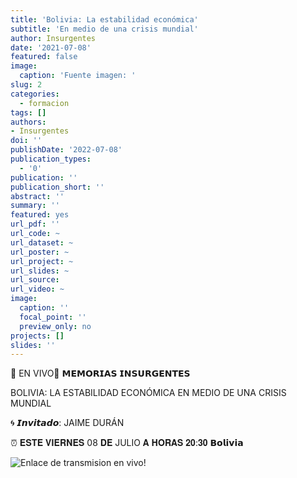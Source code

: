 ```yaml
---
title: 'Bolivia: La estabilidad económica'
subtitle: 'En medio de una crisis mundial'
author: Insurgentes
date: '2021-07-08'
featured: false
image:
  caption: 'Fuente imagen: '
slug: 2
categories:
  - formacion
tags: []
authors:
- Insurgentes
doi: ''
publishDate: '2022-07-08'
publication_types:
  - '0'
publication: ''
publication_short: ''
abstract: ''
summary: ''
featured: yes
url_pdf: ''
url_code: ~
url_dataset: ~
url_poster: ~
url_project: ~
url_slides: ~
url_source: 
url_video: ~
image:
  caption: ''
  focal_point: ''
  preview_only: no
projects: []
slides: ''
---
```




🚨 EN VIVO🚨
𝗠𝗘𝗠𝗢𝗥𝗜𝗔𝗦 𝗜𝗡𝗦𝗨𝗥𝗚𝗘𝗡𝗧𝗘𝗦

BOLIVIA: LA ESTABILIDAD ECONÓMICA EN MEDIO DE UNA CRISIS MUNDIAL

🌀 𝙄𝙣𝙫𝙞𝙩𝙖𝙙𝙤: 
      JAIME DURÁN

⏰ 𝐄𝐒𝐓𝐄 𝐕𝐈𝐄𝐑𝐍𝐄𝐒 08 𝐃𝐄 JULIO
      𝐀 𝐇𝐎𝐑𝐀𝐒 𝟐𝟎:𝟑𝟎 𝗕𝗼𝗹𝗶𝘃𝗶𝗮

![Enlace de transmision en vivo!](https://www.facebook.com/106195107662087/posts/pfbid027cQpSLPbLvW4PXkeRAKUsRZ9QF3H1zPhCH4rBYxY8iQUCWwTHuUS1kwfhRrEVLTQl/?sfnsn=mo)
